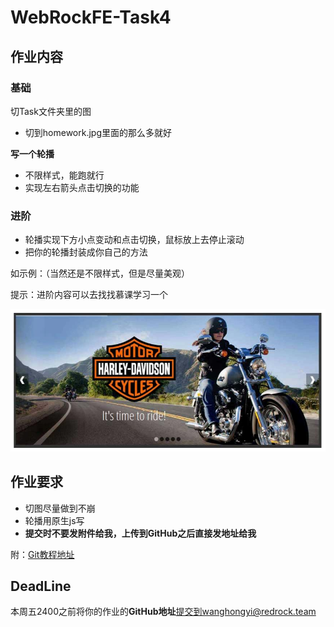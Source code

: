 # WebRockFE-Task4

## 作业内容	

### 基础

切Task文件夹里的图

* 切到homework.jpg里面的那么多就好

**写一个轮播**

* 不限样式，能跑就行
* 实现左右箭头点击切换的功能

### 进阶

* 轮播实现下方小点变动和点击切换，鼠标放上去停止滚动
* 把你的轮播封装成你自己的方法

如示例：（当然还是不限样式，但是尽量美观）

提示：进阶内容可以去找找慕课学习一个

![轮播示例](./exmaple.png)

## 作业要求

* 切图尽量做到不崩
* 轮播用原生js写
* **提交时不要发附件给我，上传到GitHub之后直接发地址给我**

附：[Git教程地址](https://www.liaoxuefeng.com/wiki/0013739516305929606dd18361248578c67b8067c8c017b000/)

## DeadLine

本周五2400之前将你的作业的**GitHub地址**提交到wanghongyi@redrock.team



